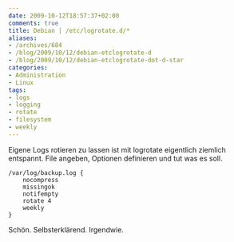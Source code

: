 ```yaml
---
date: 2009-10-12T18:57:37+02:00
comments: true
title: Debian | /etc/logrotate.d/*
aliases:
- /archives/684
- /blog/2009/10/12/debian-etclogrotate-d
- /blog/2009/10/12/debian-etclogrotate-dot-d-star
categories:
- Administration
- Linux
tags:
- logs
- logging
- rotate
- filesystem
- weekly
---
```


Eigene Logs rotieren zu lassen ist mit logrotate eigentlich ziemlich entspannt.
File angeben, Optionen definieren und tut was es soll.

```
/var/log/backup.log {
    nocompress
    missingok
    notifempty
    rotate 4
    weekly
}
```

Schön. Selbsterklärend. Irgendwie.
